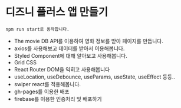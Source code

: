 # 디즈니 플러스 앱 만들기
```
npm run start로 동작합니다.
```

- The movie DB API를 이용하여 영화 정보를 받아 페이지를 만듭니다.
- axios를 사용해보고 데이터를 받아서 이용해봅니다.
- Styled Component에 대해 알아보고 사용해봅니다.
- Grid CSS
- React Router DOM을 익히고 사용해봅니다
- useLocation, useDebounce, useParams, useState, useEffect 등등..
- swiper react를 적용해봅니다.
- gh-pages를 이용한 배포
- firebase를 이용한 인증처리 및 배포하기